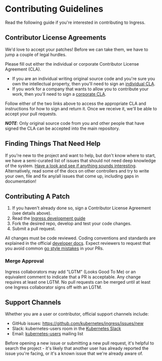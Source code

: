 # Contributing Guidelines

Read the following guide if you're interested in contributing to Ingress.

## Contributor License Agreements

We'd love to accept your patches! Before we can take them, we have to jump a couple of legal hurdles.

Please fill out either the individual or corporate Contributor License Agreement (CLA).

  * If you are an individual writing original source code and you're sure you own the intellectual property, then you'll need to sign an [individual CLA](http://code.google.com/legal/individual-cla-v1.0.html).
  * If you work for a company that wants to allow you to contribute your work, then you'll need to sign a [corporate CLA](http://code.google.com/legal/corporate-cla-v1.0.html).

Follow either of the two links above to access the appropriate CLA and instructions for how to sign and return it. Once we receive it, we'll be able to accept your pull requests.

***NOTE***: Only original source code from you and other people that have signed the CLA can be accepted into the main repository.

## Finding Things That Need Help

If you're new to the project and want to help, but don't know where to start, we have a semi-curated list of issues that should not need deep knowledge of the system. [Have a look and see if anything sounds interesting](https://github.com/kubernetes/ingress/issues?utf8=%E2%9C%93&q=is%3Aopen%20is%3Aissue%20label%3A%22help+wanted%22). Alternatively, read some of the docs on other controllers and try to write your own, file and fix any/all issues that come up, including gaps in documentation!

## Contributing A Patch

1. If you haven't already done so, sign a Contributor License Agreement (see details above).
1. Read the [Ingress development guide](docs/dev/README.md)
1. Fork the desired repo, develop and test your code changes.
1. Submit a pull request.

All changes must be code reviewed. Coding conventions and standards are explained in the official [developer docs](https://github.com/kubernetes/kubernetes/tree/master/docs/devel). Expect reviewers to request that you avoid common [go style mistakes](https://github.com/golang/go/wiki/CodeReviewComments) in your PRs.

### Merge Approval

Ingress collaborators may add "LGTM" (Looks Good To Me) or an equivalent comment to indicate that a PR is acceptable. Any change requires at least one LGTM.  No pull requests can be merged until at least one Ingress collaborator signs off with an LGTM.

## Support Channels

Whether you are a user or contributor, official support channels include:

- GitHub issues: https://github.com/kubernetes/ingress/issues/new
- Slack: kubernetes-users room in the [Kubernetes Slack](http://slack.kubernetes.io/)
- Email: [kubernetes-users](https://groups.google.com/forum/#!forum/kubernetes-users) mailing list

Before opening a new issue or submitting a new pull request, it's helpful to search the project - it's likely that another user has already reported the issue you're facing, or it's a known issue that we're already aware of.
